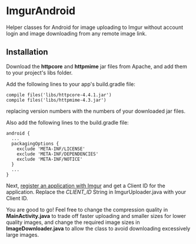 # ImgurAndroid
Helper classes for Android for image uploading to Imgur without account login and image downloading from any remote image link.

## Installation
Download the **httpcore** and **httpmime** jar files from Apache, and add them to your project's libs folder.

Add the following lines to your app's build.gradle file:
```
compile files('libs/httpcore-4.4.1.jar')
compile files('libs/httpmime-4.3.jar')
```
replacing version numbers with the numbers of your downloaded jar files.

Also add the following lines to the build.gradle file:
```
android {
  ...
  packagingOptions {
    exclude 'META-INF/LICENSE'
    exclude 'META-INF/DEPENDENCIES'
    exclude 'META-INF/NOTICE'
  }
  ...
}
```

Next, [register an application with Imgur](https://api.imgur.com/oauth2/addclient) and get a Client ID for the application. Replace the _CLIENT_ID_ String in ImgurUploader.java with your Client ID.

You are good to go! Feel free to change the compression quality in **MainActivity.java** to trade off faster uploading and smaller sizes for lower quality images, and change the required image sizes in **ImageDownloader.java** to allow the class to avoid downloading excessively large images.
